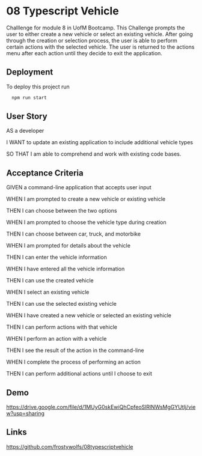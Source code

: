 
# 08 Typescript Vehicle

Challlenge for module 8 in UofM Bootcamp. This Challenge prompts the user to either create a new vehicle or select an existing vehicle. After going through the creation or selection process, the user is able to perform certain actions with the selected vehicle. The user is returned to the actions menu after each action until they decide to exit the application.




## Deployment

To deploy this project run

```bash
  npm run start
```


## User Story

AS a developer

I WANT to update an existing application to include additional vehicle types

SO THAT I am able to comprehend and work with existing code bases.
## Acceptance Criteria

GIVEN a command-line application that accepts user input

WHEN I am prompted to create a new vehicle or existing vehicle

THEN I can choose between the two options

WHEN I am prompted to choose the vehicle type during creation

THEN I can choose between car, truck, and motorbike

WHEN I am prompted for details about the vehicle

THEN I can enter the vehicle information

WHEN I have entered all the vehicle information

THEN I can use the created vehicle

WHEN I select an existing vehicle

THEN I can use the selected existing vehicle

WHEN I have created a new vehicle or selected an existing vehicle

THEN I can perform actions with that vehicle

WHEN I perform an action with a vehicle

THEN I see the result of the action in the command-line

WHEN I complete the process of performing an action

THEN I can perform additional actions until I choose to exit
## Demo

https://drive.google.com/file/d/1MUyG0skEwiQhCpfeoSlRlNWsMgGYUtIj/view?usp=sharing


## Links

https://github.com/frostywolfs/08typescriptvehicle
